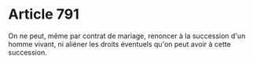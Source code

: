 # Article 791

On ne peut, même par contrat de mariage, renoncer à la succession d'un homme vivant, ni aliéner les droits éventuels qu'on peut avoir à cette succession.